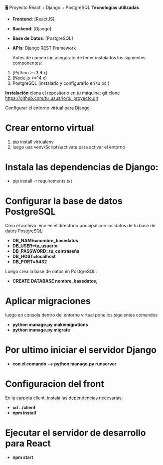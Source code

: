 🖥️ Proyecto React + Django + PostgreSQL
 **Tecnologías utilizadas**
- **Frontend**: [ReactJS]
- **Backend**: [Django]
- **Base de Datos**: [PostgreSQL]
- **APIs**: Django REST Framework

  Antes de comenzar, asegúrate de tener instalados los siguientes componentes:
1. [Python >=3.9.x]
2. [Node.js >=14.x]
3. PostgreSQL (instalarlo y configurarlo en tu pc )

**Instalación**
clona el repositorio en tu máquina:
git clone https://github.com/tu_usuario/tu_proyecto.git

Configurar el entorno virtual para Django
# Crear entorno virtual
1. pip install virtualenv 
2. luego usa venv\Scripts\activate para activar el entorno

# Instala las dependencias de Django:
- pip install -r requirements.txt

# Configurar la base de datos PostgreSQL
  Crea el archivo .env en el directorio principal con los datos de tu base de datos PostgreSQL:
- **DB_NAME=nombre_basedatos**
- **DB_USER=tu_usuario**
- **DB_PASSWORD=tu_contraseña**
- **DB_HOST=localhost**
- **DB_PORT=5432**
  
Luego crea la base de datos en PostgreSQL:
- **CREATE DATABASE nombre_basedatos;**
  
# Aplicar migraciones
  luego en consola dentro del entorno virtual pone los siguientes comandos 
 - **python manage.py makemigrations**
 - **python manage.py migrate**
# Por ultimo iniciar el servidor Django
- **con el comando --> python manage.py runserver**

# Configuracion del front 
  En la carpeta client, instala las dependencias necesarias:
- **cd ../client**
- **npm install**
  
# Ejecutar el servidor de desarrollo para React
- **npm start**
